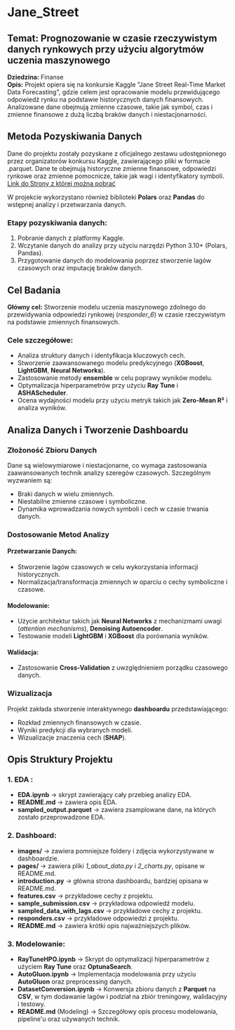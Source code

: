 # Jane_Street  

## Temat: Prognozowanie w czasie rzeczywistym danych rynkowych przy użyciu algorytmów uczenia maszynowego  
**Dziedzina:** Finanse  
**Opis:** Projekt opiera się na konkursie Kaggle "Jane Street Real-Time Market Data Forecasting", gdzie celem jest opracowanie modelu przewidującego odpowiedź rynku na podstawie historycznych danych finansowych. Analizowane dane obejmują zmienne czasowe, takie jak symbol, czas i zmienne finansowe z dużą liczbą braków danych i niestacjonarności.  

## Metoda Pozyskiwania Danych  
Dane do projektu zostały pozyskane z oficjalnego zestawu udostępnionego przez organizatorów konkursu Kaggle, zawierającego pliki w formacie .parquet. Dane te obejmują historyczne zmienne finansowe, odpowiedzi rynkowe oraz zmienne pomocnicze, takie jak wagi i identyfikatory symboli. [Link do Strony z której można pobrać](https://www.kaggle.com/competitions/jane-street-real-time-market-data-forecasting/data?select=responders.csv)  

W projekcie wykorzystano również biblioteki **Polars** oraz **Pandas** do wstępnej analizy i przetwarzania danych.  

### Etapy pozyskiwania danych:  
1. Pobranie danych z platformy Kaggle.  
2. Wczytanie danych do analizy przy użyciu narzędzi Python 3.10+ (Polars, Pandas).  
3. Przygotowanie danych do modelowania poprzez stworzenie lagów czasowych oraz imputację braków danych.  

## Cel Badania  
**Główny cel:** Stworzenie modelu uczenia maszynowego zdolnego do przewidywania odpowiedzi rynkowej (*responder_6*) w czasie rzeczywistym na podstawie zmiennych finansowych.  

### Cele szczegółowe:  
- Analiza struktury danych i identyfikacja kluczowych cech.  
- Stworzenie zaawansowanego modelu predykcyjnego (**XGBoost**, **LightGBM**, **Neural Networks**).  
- Zastosowanie metody **ensemble** w celu poprawy wyników modelu.  
- Optymalizacja hiperparametrów przy użyciu **Ray Tune** i **ASHAScheduler**.  
- Ocena wydajności modelu przy użyciu metryk takich jak **Zero-Mean R²** i analiza wyników.  

## Analiza Danych i Tworzenie Dashboardu  

### Złożoność Zbioru Danych  
Dane są wielowymiarowe i niestacjonarne, co wymaga zastosowania zaawansowanych technik analizy szeregów czasowych. Szczególnym wyzwaniem są:  
- Braki danych w wielu zmiennych.  
- Niestabilne zmienne czasowe i symboliczne.  
- Dynamika wprowadzania nowych symboli i cech w czasie trwania danych.  

### Dostosowanie Metod Analizy  
#### Przetwarzanie Danych:  
- Stworzenie lagów czasowych w celu wykorzystania informacji historycznych.  
- Normalizacja/transformacja zmiennych w oparciu o cechy symboliczne i czasowe.  

#### Modelowanie:  
- Użycie architektur takich jak **Neural Networks** z mechanizmami uwagi (*attention mechanisms*), **Denoising Autoencoder**.  
- Testowanie modeli **LightGBM** i **XGBoost** dla porównania wyników.  

#### Walidacja:  
- Zastosowanie **Cross-Validation** z uwzględnieniem porządku czasowego danych.  

### Wizualizacja  
Projekt zakłada stworzenie interaktywnego **dashboardu** przedstawiającego:  
- Rozkład zmiennych finansowych w czasie.  
- Wyniki predykcji dla wybranych modeli.  
- Wizualizacje znaczenia cech (**SHAP**).  

## Opis Struktury Projektu  

### 1. EDA :  
- **EDA.ipynb** -> skrypt zawierający cały przebieg analizy EDA.  
- **README.md** -> zawiera opis EDA.  
- **sampled_output.parquet** -> zawiera zsamplowane dane, na których zostało przeprowadzone EDA.  

### 2. Dashboard:  
- **images/** -> zawiera pomniejsze foldery i zdjęcia wykorzystywane w dashboardzie.  
- **pages/** -> zawiera pliki *1_about_data.py* i *2_charts.py*, opisane w README.md.  
- **introduction.py** -> główna strona dashboardu, bardziej opisana w README.md.  
- **features.csv** -> przykładowe cechy z projektu.  
- **sample_submission.csv** -> przykładowa odpowiedź modelu.  
- **sampled_data_with_lags.csv** -> przykładowe cechy z projektu.  
- **responders.csv** -> przykładowe odpowiedzi z projektu.  
- **README.md** -> zawiera krótki opis najważniejszych plików.  

### 3. Modelowanie:  
- **RayTuneHPO.ipynb** -> Skrypt do optymalizacji hiperparametrów z użyciem **Ray Tune** oraz **OptunaSearch**.  
- **AutoGluon.ipynb** -> Implementacja modelowania przy użyciu **AutoGluon** oraz preprocessing danych.  
- **DatasetConversion.ipynb** -> Konwersja zbioru danych z **Parquet** na **CSV**, w tym dodawanie lagów i podział na zbiór treningowy, walidacyjny i testowy.  
- **README.md** (Modeling) -> Szczegółowy opis procesu modelowania, pipeline'u oraz używanych technik.